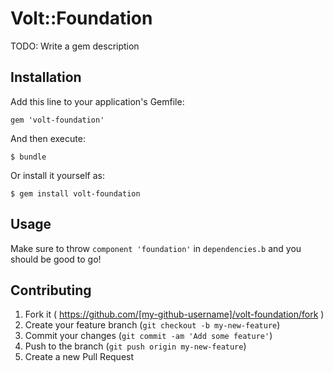 # Volt::Foundation

TODO: Write a gem description

## Installation

Add this line to your application's Gemfile:

    gem 'volt-foundation'

And then execute:

    $ bundle

Or install it yourself as:

    $ gem install volt-foundation

## Usage

Make sure to throw `component 'foundation'` in `dependencies.b` and you should be good to go!

## Contributing

1. Fork it ( https://github.com/[my-github-username]/volt-foundation/fork )
2. Create your feature branch (`git checkout -b my-new-feature`)
3. Commit your changes (`git commit -am 'Add some feature'`)
4. Push to the branch (`git push origin my-new-feature`)
5. Create a new Pull Request
